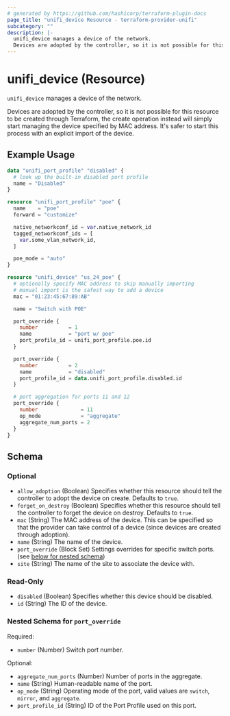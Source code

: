 ```yaml
---
# generated by https://github.com/hashicorp/terraform-plugin-docs
page_title: "unifi_device Resource - terraform-provider-unifi"
subcategory: ""
description: |-
  unifi_device manages a device of the network.
  Devices are adopted by the controller, so it is not possible for this resource to be created through Terraform, the create operation instead will simply start managing the device specified by MAC address. It's safer to start this process with an explicit import of the device.
---
```


# unifi_device (Resource)

`unifi_device` manages a device of the network.

Devices are adopted by the controller, so it is not possible for this resource to be created through Terraform, the create operation instead will simply start managing the device specified by MAC address. It's safer to start this process with an explicit import of the device.

## Example Usage

```terraform
data "unifi_port_profile" "disabled" {
  # look up the built-in disabled port profile
  name = "Disabled"
}

resource "unifi_port_profile" "poe" {
  name    = "poe"
  forward = "customize"

  native_networkconf_id = var.native_network_id
  tagged_networkconf_ids = [
    var.some_vlan_network_id,
  ]

  poe_mode = "auto"
}

resource "unifi_device" "us_24_poe" {
  # optionally specify MAC address to skip manually importing
  # manual import is the safest way to add a device
  mac = "01:23:45:67:89:AB"

  name = "Switch with POE"

  port_override {
    number          = 1
    name            = "port w/ poe"
    port_profile_id = unifi_port_profile.poe.id
  }

  port_override {
    number          = 2
    name            = "disabled"
    port_profile_id = data.unifi_port_profile.disabled.id
  }

  # port aggregation for ports 11 and 12
  port_override {
    number              = 11
    op_mode             = "aggregate"
    aggregate_num_ports = 2
  }
}
```

<!-- schema generated by tfplugindocs -->
## Schema

### Optional

- `allow_adoption` (Boolean) Specifies whether this resource should tell the controller to adopt the device on create. Defaults to `true`.
- `forget_on_destroy` (Boolean) Specifies whether this resource should tell the controller to forget the device on destroy. Defaults to `true`.
- `mac` (String) The MAC address of the device. This can be specified so that the provider can take control of a device (since devices are created through adoption).
- `name` (String) The name of the device.
- `port_override` (Block Set) Settings overrides for specific switch ports. (see [below for nested schema](#nestedblock--port_override))
- `site` (String) The name of the site to associate the device with.

### Read-Only

- `disabled` (Boolean) Specifies whether this device should be disabled.
- `id` (String) The ID of the device.

<a id="nestedblock--port_override"></a>
### Nested Schema for `port_override`

Required:

- `number` (Number) Switch port number.

Optional:

- `aggregate_num_ports` (Number) Number of ports in the aggregate.
- `name` (String) Human-readable name of the port.
- `op_mode` (String) Operating mode of the port, valid values are `switch`, `mirror`, and `aggregate`.
- `port_profile_id` (String) ID of the Port Profile used on this port.



